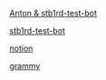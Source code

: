 [Anton & stb1rd-test-bot](https://t.me/joinchat/Lcv9B_6TpxI0MDAy)

[stb1rd-test-bot](https://t.me/stb1rd_test_bot)

[notion](https://www.notion.so/TG-BOT-2d4a31c9bde3417d90b5602f02d06519)

[grammy](https://grammy.dev/guide/getting-started.html#getting-started-on-node-js)
